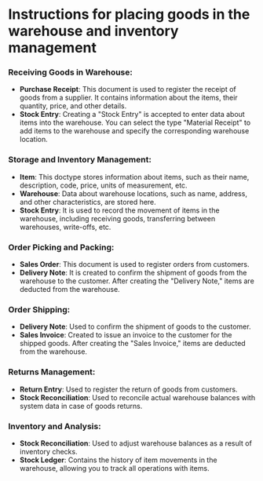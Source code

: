 # Instructions for placing goods in the warehouse and inventory management

### Receiving Goods in Warehouse:
- **Purchase Receipt**: This document is used to register the receipt of goods from a supplier. It contains information about the items, their quantity, price, and other details.
- **Stock Entry**: Creating a "Stock Entry" is accepted to enter data about items into the warehouse. You can select the type "Material Receipt" to add items to the warehouse and specify the corresponding warehouse location.

### Storage and Inventory Management:
- **Item**: This doctype stores information about items, such as their name, description, code, price, units of measurement, etc.
- **Warehouse**: Data about warehouse locations, such as name, address, and other characteristics, are stored here.
- **Stock Entry**: It is used to record the movement of items in the warehouse, including receiving goods, transferring between warehouses, write-offs, etc.

### Order Picking and Packing:
- **Sales Order**: This document is used to register orders from customers.
- **Delivery Note**: It is created to confirm the shipment of goods from the warehouse to the customer. After creating the "Delivery Note," items are deducted from the warehouse.

### Order Shipping:
- **Delivery Note**: Used to confirm the shipment of goods to the customer.
- **Sales Invoice**: Created to issue an invoice to the customer for the shipped goods. After creating the "Sales Invoice," items are deducted from the warehouse.

### Returns Management:
- **Return Entry**: Used to register the return of goods from customers.
- **Stock Reconciliation**: Used to reconcile actual warehouse balances with system data in case of goods returns.

### Inventory and Analysis:
- **Stock Reconciliation**: Used to adjust warehouse balances as a result of inventory checks.
- **Stock Ledger**: Contains the history of item movements in the warehouse, allowing you to track all operations with items.